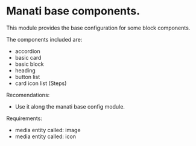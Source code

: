 # Manati base components.

This module provides the base configuration for some block components.

The components included are:

- accordion
- basic card
- basic block
- heading
- button list
- card icon list (Steps)

Recomendations:
- Use it along the manati base config module.

Requirements:
- media entity called: image
- media entity called: icon
